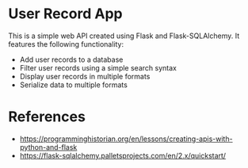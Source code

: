 # User Record App

This is a simple web API created using Flask and Flask-SQLAlchemy. It features the following functionality:
- Add user records to a database
- Filter user records using a simple search syntax
- Display user records in multiple formats
- Serialize data to multiple formats

# References
- https://programminghistorian.org/en/lessons/creating-apis-with-python-and-flask
- https://flask-sqlalchemy.palletsprojects.com/en/2.x/quickstart/
